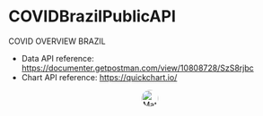 # COVIDBrazilPublicAPI
COVID OVERVIEW BRAZIL


- Data API reference: https://documenter.getpostman.com/view/10808728/SzS8rjbc
- Chart API reference: https://quickchart.io/

<div align="center">
  <img align="center" alt="Matt-pic" height="30" style="border-radius:50px;" src="https://hugovk.github.io/python-logos/img/Python%20Package%20Index.jpg">
 
</div>
